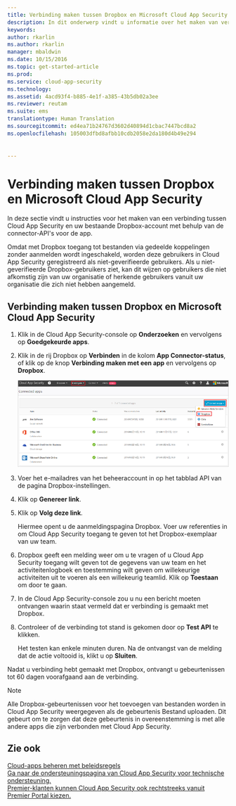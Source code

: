 ```yaml
---
title: Verbinding maken tussen Dropbox en Microsoft Cloud App Security | Microsoft Docs
description: In dit onderwerp vindt u informatie over het maken van verbinding tussen de Dropbox-app en Cloud App Security via de API-connector.
keywords: 
author: rkarlin
ms.author: rkarlin
manager: mbaldwin
ms.date: 10/15/2016
ms.topic: get-started-article
ms.prod: 
ms.service: cloud-app-security
ms.technology: 
ms.assetid: 4acd93f4-b885-4e1f-a385-43b5db02a3ee
ms.reviewer: reutam
ms.suite: ems
translationtype: Human Translation
ms.sourcegitcommit: ed4ea71b24767d3602d40894d1cbac7447bcd8a2
ms.openlocfilehash: 105003dfbd8afbb10cdb2058e2da180d4b49e294


---
```


# <a name="connect-dropbox-to-microsoft-cloud-app-security"></a>Verbinding maken tussen Dropbox en Microsoft Cloud App Security
In deze sectie vindt u instructies voor het maken van een verbinding tussen Cloud App Security en uw bestaande Dropbox-account met behulp van de connector-API's voor de app.  
 
 
Omdat met Dropbox toegang tot bestanden via gedeelde koppelingen zonder aanmelden wordt ingeschakeld, worden deze gebruikers in Cloud App Security geregistreerd als niet-geverifieerde gebruikers. Als u niet-geverifieerde Dropbox-gebruikers ziet, kan dit wijzen op gebruikers die niet afkomstig zijn van uw organisatie of herkende gebruikers vanuit uw organisatie die zich niet hebben aangemeld.

## <a name="how-to-connect-dropbox-to-cloud-app-security"></a>Verbinding maken tussen Dropbox en Microsoft Cloud App Security  
  
1.  Klik in de Cloud App Security-console op **Onderzoeken** en vervolgens op **Goedgekeurde apps**.  
  
2.  Klik in de rij Dropbox op **Verbinden** in de kolom **App Connector-status**, of klik op de knop **Verbinding maken met een app** en vervolgens op **Dropbox**.  
  
     ![Verbinding maken met Dropbox](./media/connect-dropbox.png "connect dropbox")  
  
3.  Voer het e-mailadres van het beheeraccount in op het tabblad API van de pagina Dropbox-instellingen.  
  
4.  Klik op **Genereer link**.  
  
5.  Klik op **Volg deze link**.  
  
     Hiermee opent u de aanmeldingspagina Dropbox. Voer uw referenties in om Cloud App Security toegang te geven tot het Dropbox-exemplaar van uw team.  
  
6.  Dropbox geeft een melding weer om u te vragen of u Cloud App Security toegang wilt geven tot de gegevens van uw team en het activiteitenlogboek en toestemming wilt geven om willekeurige activiteiten uit te voeren als een willekeurig teamlid. Klik op **Toestaan** om door te gaan.  
  
7.  In de Cloud App Security-console zou u nu een bericht moeten ontvangen waarin staat vermeld dat er verbinding is gemaakt met Dropbox.  
  
8.  Controleer of de verbinding tot stand is gekomen door op **Test API** te klikken.  
  
     Het testen kan enkele minuten duren. Na de ontvangst van de melding dat de actie voltooid is, klikt u op **Sluiten**.  
  
Nadat u verbinding hebt gemaakt met Dropbox, ontvangt u gebeurtenissen tot 60 dagen voorafgaand aan de verbinding.

> [!NOTE] 
> Alle Dropbox-gebeurtenissen voor het toevoegen van bestanden worden in Cloud App Security weergegeven als de gebeurtenis Bestand uploaden. Dit gebeurt om te zorgen dat deze gebeurtenis in overeenstemming is met alle andere apps die zijn verbonden met Cloud App Security. 
 
## <a name="see-also"></a>Zie ook  
[Cloud-apps beheren met beleidsregels](control-cloud-apps-with-policies.md)   
[Ga naar de ondersteuningspagina van Cloud App Security voor technische ondersteuning.](http://support.microsoft.com/oas/default.aspx?prid=16031)   
[Premier-klanten kunnen Cloud App Security ook rechtstreeks vanuit Premier Portal kiezen.](https://premier.microsoft.com/)  
  
  


<!--HONumber=Oct16_HO4-->


